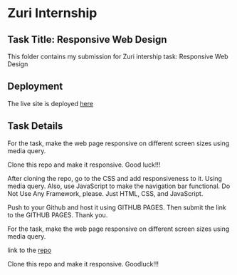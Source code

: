 # Zuri Internship

## Task Title: Responsive Web Design

This folder contains my submission for Zuri intership task: Responsive Web Design

## Deployment
The live site is deployed [here]()

## Task Details

For the task, make the web page responsive on different screen sizes using media query.

Clone this repo and make it responsive. Good luck!!!

After cloning the repo, go to the CSS and add responsiveness to it. Using media query.  Also, use JavaScript to make the navigation bar functional. Do Not Use Any Framework, please. Just HTML, CSS, and JavaScript.

Push to your Github and host it using GITHUB PAGES. Then submit the link to the GITHUB PAGES. Thank you. 

For the task, make the web page responsive on different screen sizes using media query.

link to the [repo](https://github.com/emmypuch/zuri-responsive-design-starter)

Clone this repo and make it responsive. Goodluck!!!

